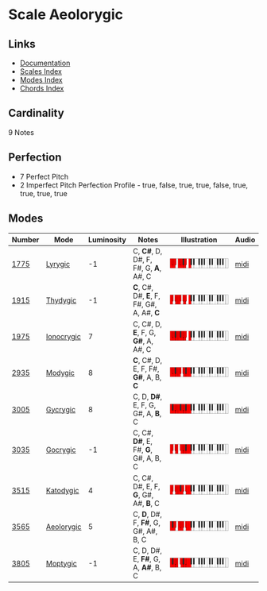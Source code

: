 # Scale Aeolorygic

## Links

- [Documentation](README.md)
- [Scales Index](Scales.md)
- [Modes Index](Modes.md)
- [Chords Index](Chords.md)

## Cardinality

9 Notes

## Perfection

- 7 Perfect Pitch
- 2 Imperfect Pitch
Perfection Profile - true, false, true, true, false, true, true, true, true

## Modes

| Number | Mode | Luminosity | Notes | Illustration | Audio |
|--------|------|------------|-------|--------------|-------|
| [1775](https://ianring.com/musictheory/scales/1775) | [Lyrygic](ModeLyrygic.md) | -1 | C, **C#**, D, D#, F, F#, G, **A**, A#, C | ![CNaturalLyrygic](ModeCNaturalLyrygic.png) | [midi](https://github.com/edipermadi/music/blob/main/docs/ModeCNaturalLyrygic.mid?raw=true) | 
| [1915](https://ianring.com/musictheory/scales/1915) | [Thydygic](ModeThydygic.md) | -1 | **C**, C#, D#, **E**, F, F#, G#, A, A#, **C** | ![CNaturalThydygic](ModeCNaturalThydygic.png) | [midi](https://github.com/edipermadi/music/blob/main/docs/ModeCNaturalThydygic.mid?raw=true) | 
| [1975](https://ianring.com/musictheory/scales/1975) | [Ionocrygic](ModeIonocrygic.md) | 7 | C, C#, D, **E**, F, G, **G#**, A, A#, C | ![CNaturalIonocrygic](ModeCNaturalIonocrygic.png) | [midi](https://github.com/edipermadi/music/blob/main/docs/ModeCNaturalIonocrygic.mid?raw=true) | 
| [2935](https://ianring.com/musictheory/scales/2935) | [Modygic](ModeModygic.md) | 8 | **C**, C#, D, E, F, F#, **G#**, A, B, **C** | ![CNaturalModygic](ModeCNaturalModygic.png) | [midi](https://github.com/edipermadi/music/blob/main/docs/ModeCNaturalModygic.mid?raw=true) | 
| [3005](https://ianring.com/musictheory/scales/3005) | [Gycrygic](ModeGycrygic.md) | 8 | C, D, **D#**, E, F, G, G#, A, **B**, C | ![CNaturalGycrygic](ModeCNaturalGycrygic.png) | [midi](https://github.com/edipermadi/music/blob/main/docs/ModeCNaturalGycrygic.mid?raw=true) | 
| [3035](https://ianring.com/musictheory/scales/3035) | [Gocrygic](ModeGocrygic.md) | -1 | C, C#, **D#**, E, F#, **G**, G#, A, B, C | ![CNaturalGocrygic](ModeCNaturalGocrygic.png) | [midi](https://github.com/edipermadi/music/blob/main/docs/ModeCNaturalGocrygic.mid?raw=true) | 
| [3515](https://ianring.com/musictheory/scales/3515) | [Katodygic](ModeKatodygic.md) | 4 | C, C#, D#, E, F, **G**, G#, A#, **B**, C | ![CNaturalKatodygic](ModeCNaturalKatodygic.png) | [midi](https://github.com/edipermadi/music/blob/main/docs/ModeCNaturalKatodygic.mid?raw=true) | 
| [3565](https://ianring.com/musictheory/scales/3565) | [Aeolorygic](ModeAeolorygic.md) | 5 | C, **D**, D#, F, **F#**, G, G#, A#, B, C | ![CNaturalAeolorygic](ModeCNaturalAeolorygic.png) | [midi](https://github.com/edipermadi/music/blob/main/docs/ModeCNaturalAeolorygic.mid?raw=true) | 
| [3805](https://ianring.com/musictheory/scales/3805) | [Moptygic](ModeMoptygic.md) | -1 | C, D, D#, E, **F#**, G, A, **A#**, B, C | ![CNaturalMoptygic](ModeCNaturalMoptygic.png) | [midi](https://github.com/edipermadi/music/blob/main/docs/ModeCNaturalMoptygic.mid?raw=true) | 

